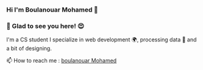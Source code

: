 ### Hi I'm Boulanouar Mohamed 👋
### 👋 Glad to see you here! 😍

I'm a CS student I specialize in web development 🌍, processing data 🎯 and a bit of designing.

📫 How to reach me : [boulanouar Mohamed](https://www.linkedin.com/in/boulanouar-mohamed-a5b58320a/)
<!--
**boulanouar99mohamed/boulanouar99mohamed** is a ✨ _special_ ✨ repository because its `README.md` (this file) appears on your GitHub profile.

Here are some ideas to get you started:

- 🔭 I’m currently working on ...
- 🌱 I’m currently learning ...
- 👯 I’m looking to collaborate on ...
- 🤔 I’m looking for help with ...
- 💬 Ask me about ...
- 📫 How to reach me: ...
- 😄 Pronouns: ...
- ⚡ Fun fact: ...
-->
